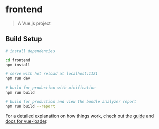 # frontend

> A Vue.js project

## Build Setup

``` bash
# install dependencies

cd frontend
npm install

# serve with hot reload at localhost:1121
npm run dev

# build for production with minification
npm run build

# build for production and view the bundle analyzer report
npm run build --report
```

For a detailed explanation on how things work, check out the [guide](http://vuejs-templates.github.io/webpack/) and [docs for vue-loader](http://vuejs.github.io/vue-loader).
